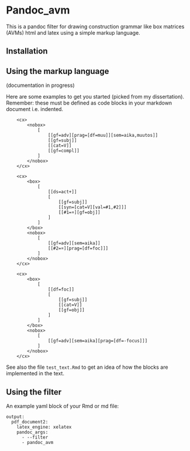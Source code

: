 Pandoc_avm
=========

This is a pandoc filter for drawing construction grammar like box matrices
(AVMs) html and latex using a simple markup language.

Installation
------------



Using the markup language
-------------------

(documentation in progress)

Here are some examples to get you started (picked from my dissertation).
Remember: these must be defined as code blocks in your markdown document i.e.
indented.


```
    <cx>
        <nobox>
            [
                [[gf=adv][prag=[df=muu]][sem=aika,muutos]]
                [[gf=subj]]
                [[cat=V]]
                [[gf=compl]]
            ]
        </nobox>
    </cx>

```

```
    <cx>
        <box>
            [
                [[ds=act+]]
                [
                    [[gf=subj]]
                    [[syn=[cat=V][val=#1,#2]]]
                    [[#1=¤][gf=obj]]
                ]
            ]
        </box>
        <nobox>
            [
                [[gf=adv][sem=aika]]
                [[#2=¤][prag=[df=foc]]]
            ]
        </nobox>
    </cx>
```

```
    <cx>
        <box>
            [
                [[df=foc]]
                [
                    [[gf=subj]]
                    [[cat=V]]
                    [[gf=obj]]
                ]
            ]
        </box>
        <nobox>
            [
                [[gf=adv][sem=aika][prag=[df=-focus]]]
            ]
        </nobox>
    </cx>
```


See also the file `test_text.Rmd` to get an idea of how the blocks are
implemented in the text.


Using the filter
----------------

An example yaml block of your Rmd or md file:

```
output:
  pdf_document2: 
    latex_engine: xelatex
    pandoc_args:
      - --filter
      - pandoc_avm
```

